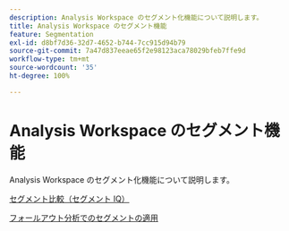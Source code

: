 ```yaml
---
description: Analysis Workspace のセグメント化機能について説明します。
title: Analysis Workspace のセグメント機能
feature: Segmentation
exl-id: d8bf7d36-32d7-4652-b744-7cc915d94b79
source-git-commit: 7a47d837eeae65f2e98123aca78029bfeb7ffe9d
workflow-type: tm+mt
source-wordcount: '35'
ht-degree: 100%

---
```


# Analysis Workspace のセグメント機能

Analysis Workspace のセグメント化機能について説明します。

[セグメント比較（セグメント IQ）](https://experienceleague.adobe.com/docs/analytics/analyze/analysis-workspace/panels/segment-comparison/segment-comparison.html?lang=ja)

[フォールアウト分析でのセグメントの適用](https://experienceleague.adobe.com/docs/analytics/analyze/analysis-workspace/visualizations/fallout/compare-segments-fallout.html?lang=ja)
